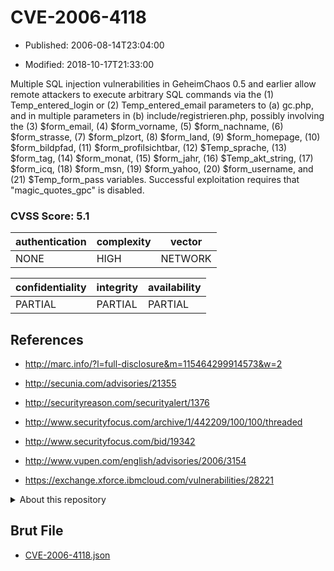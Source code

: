# CVE-2006-4118

- Published: 2006-08-14T23:04:00

- Modified: 2018-10-17T21:33:00

Multiple SQL injection vulnerabilities in GeheimChaos 0.5 and earlier allow remote attackers to execute arbitrary SQL commands via the (1) Temp_entered_login or (2) Temp_entered_email parameters to (a) gc.php, and in multiple parameters in (b) include/registrieren.php, possibly involving the (3) $form_email, (4) $form_vorname, (5) $form_nachname, (6) $form_strasse, (7) $form_plzort, (8) $form_land, (9) $form_homepage, (10) $form_bildpfad, (11) $form_profilsichtbar, (12) $Temp_sprache, (13) $form_tag, (14) $form_monat, (15) $form_jahr, (16) $Temp_akt_string, (17) $form_icq, (18) $form_msn, (19) $form_yahoo, (20) $form_username, and (21) $Temp_form_pass variables. Successful exploitation requires that "magic_quotes_gpc" is disabled.

### CVSS Score: **5.1**

| authentication | complexity | vector |
| --- | --- | --- |
| NONE | HIGH | NETWORK |

| confidentiality | integrity | availability |
| --- | --- | --- |
| PARTIAL | PARTIAL | PARTIAL |

## References

* http://marc.info/?l=full-disclosure&m=115464299914573&w=2

* http://secunia.com/advisories/21355

* http://securityreason.com/securityalert/1376

* http://www.securityfocus.com/archive/1/442209/100/100/threaded

* http://www.securityfocus.com/bid/19342

* http://www.vupen.com/english/advisories/2006/3154

* https://exchange.xforce.ibmcloud.com/vulnerabilities/28221

<details>
<summary>About this repository</summary> 

  This repository is part of the project [Live Hack CVE](https://github.com/Live-Hack-CVE). Main website can be found [www.live-hack.org](https://www.live-hack.org) 
  
  Made by [Sn0wAlice](https://github.com/Sn0wAlice) for the people that care about security and need to have a feed of the latest CVEs. Hope you enjoy it, don't forget to star the repo and follow me on [Twitter](https://twitter.com/Sn0wAlice) and [Github](https://github.com/Sn0wAlice). And that is my [personnal website](https://www.alice-snow.me/)

  - [Home Page](https://github.com/Live-Hack-CVE)
  - [Framework](https://github.com/Live-Hack-CVE/cve-framework)
  - [CVE database](https://github.com/Live-Hack-CVE/full_database)
  - [Changelog](https://github.com/Live-Hack-CVE/Changelog)
</details>

## Brut File

* [CVE-2006-4118.json](https://raw.githubusercontent.com/Live-Hack-CVE/full_database/main/cves/2006/CVE-2006-4118.json)

